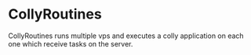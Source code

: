 # CollyRoutines
CollyRoutines runs multiple vps and executes a colly application on each one which receive tasks on the server.
